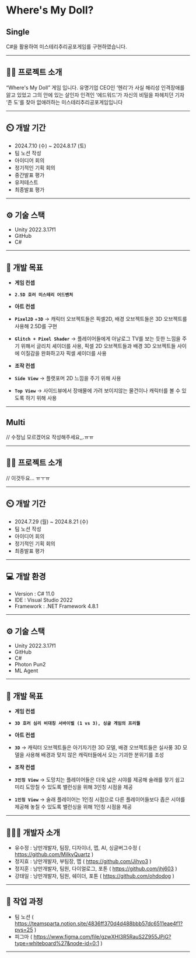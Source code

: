 # Where's My Doll?

## Single

C#을 활용하여 미스테리추리공포게임를 구현하였습니다.

---
 
## **👨‍🏫** 프로젝트 소개

“Where's My Doll” 게임 입니다. 유명기업 CEO인 ‘헨리’가 사실 해리성 인격장애를 앓고 있었고 그의 안에 있는 살인자 인격인 ‘에드워드’가 자신의 비밀을 파헤치던 기자 ‘존 도’를 찾아 없애려하는 미스테리추리공포게임입니다

---

## **⏲️** 개발 기간

- 2024.7.10 (수) ~ 2024.8.17 (토)
- 팀 노션 작성
- 아이디어 회의
- 정기적인 기획 회의
- 중간발표 평가
- 유저테스트
- 최종발표 평가

---

## **⚙️** 기술 스택

- Unity 2022.3.17f1
- GitHub
- C#

---

## **📌** 개발 목표

- **게임 컨셉**
- **`2.5D 호러 미스테리 어드벤처`**

- **아트 컨셉**
- **`Pixel2D`** +**`3D`** 
 → 캐릭터 오브젝트들은 픽셀2D, 배경 오브젝트들은 3D 오브젝트를 사용해 2.5D를 구현 

- **`Glitch + Pixel Shader`**
 → 플레이어들에게 아날로그 TV를 보는 듯한 느낌을 주기 위해서 글리치 셰이더를 사용, 픽셀 2D 오브젝트들과 배경 3D 오브젝트들 사이에 이질감을 완화하고자 픽셀 셰이더를 사용

- **조작 컨셉**
- **`Side View`**
  → 플랫포머 2D 느낌을 주기 위해 사용

- **`Top View`**
  → 사이드뷰에서 장애물에 가려 보이지않는 물건이나 캐릭터를 볼 수 있도록 하기 위해 사용
  
---

## Multi

// 수정님 모르겠어요 작성해주세요,,.ㅠㅠ

---
 
## **👨‍🏫** 프로젝트 소개

// 이것두요... ㅠㅜㅠ

---

## **⏲️** 개발 기간

- 2024.7.29 (월) ~ 2024.8.21 (수)
- 팀 노션 작성
- 아이디어 회의
- 정기적인 기획 회의
- 최종발표 평가

---

## **💻** 개발 환경

- Version : C# 11.0
- IDE : Visual Studio 2022
- Framework :  .NET Framework 4.8.1

---

## **⚙️** 기술 스택

- Unity 2022.3.17f1
- GitHub
- C#
- Photon Pun2
- ML Agent

---

## **📌** 개발 목표

- **게임 컨셉**
- **`3D 호러 심리 비대칭 서바이벌 (1 vs 3), 싱글 게임의 프리퀄`**

- **아트 컨셉**
- **`3D`**
  → 캐릭터 오브젝트들은 아기자기한 3D 모델, 배경 오브젝트들은 실사풍 3D 모델을 사용해 배경과 맞지 않은 캐릭터들에서 오는 기괴한 분위기를 조성

- **조작 컨셉**
- **`3인칭 View`**
  → 도망치는 플레이어들은 더욱 넓은 시야를 제공해 술래를 찾기 쉽고 미리 도망칠 수 있도록 밸런싱을 위해 3인칭 시점을 제공

- **`1인칭 View`**
  → 술래 플레이어는 1인칭 시점으로 다른 플레이어들보다 좁은 시야를 제공해 놓칠 수 있도록 밸런싱을 위해 1인칭 시점을 제공

---

## **🧑‍🤝‍🧑** 개발자 소개

- 유수정 : 낭만개발자, 팀장, 디자이너, 맵, AI, 싱글버그수정 ( https://github.com/MilkyQuartz )
- 정지효 : 낭만개발자, 부팀장, 맵 ( https://github.com/Jihyo3 )
- 정지훈 : 낭만개발자, 팀원, 다이얼로그, 포톤 ( https://github.com/jhj603 )
- 강태일 : 낭만개발자, 팀원, 쉐이더, 포톤 ( https://github.com/ohdodog )

---

## **💛 작업 과정**
- 팀 노션
  ( https://teamsparta.notion.site/4836ff370d4d488bbb57dc6511eae4f1?pvs=25 )
- 피그마
  ( https://www.figma.com/file/gzwXHI3R5RauS2Z955JPjG?type=whiteboard%27&node-id=0:1 )

---


